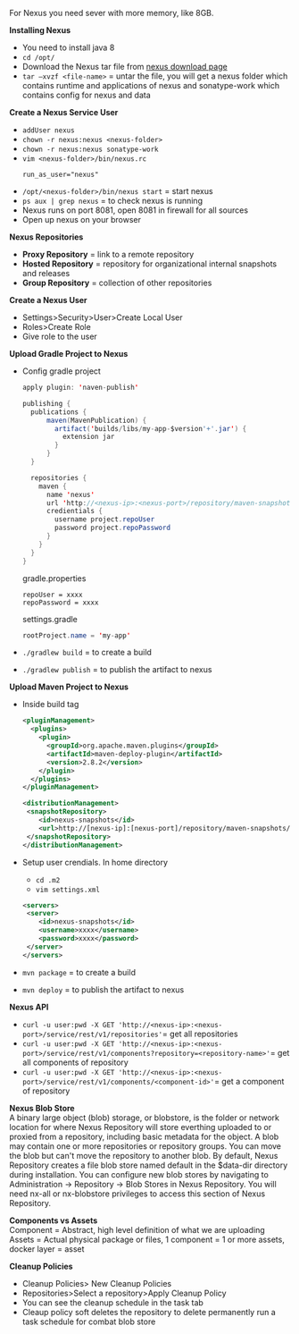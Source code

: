 For Nexus you need sever with more memory, like 8GB.<br>

**Installing Nexus**

- You need to install java 8
- `cd /opt/`
- Download the Nexus tar file from [nexus download page](https://help.sonatype.com/repomanager3/product-information/download)
- `tar –xvzf <file-name>` = untar the file, you will get a nexus folder which contains runtime and applications of nexus and sonatype-work which contains config for nexus and data

**Create a Nexus Service User**

- `addUser nexus`
- `chown -r nexus:nexus <nexus-folder>`
- `chown -r nexus:nexus sonatype-work`
- `vim <nexus-folder>/bin/nexus.rc`
  ```
  run_as_user="nexus"
  ```
- `/opt/<nexus-folder>/bin/nexus start` = start nexus
- `ps aux | grep nexus` = to check nexus is running
- Nexus runs on port 8081, open 8081 in firewall for all sources
- Open up nexus on your browser

**Nexus Repositories**

- **Proxy Repository** = link to a remote repository
- **Hosted Repository** = repository for organizational internal snapshots and releases
- **Group Repository** = collection of other repositories

**Create a Nexus User**

- Settings>Security>User>Create Local User
- Roles>Create Role
- Give role to the user

**Upload Gradle Project to Nexus**

- Config gradle project

  ```java
  apply plugin: 'naven-publish'

  publishing {
    publications {
        maven(MavenPublication) {
          artifact('builds/libs/my-app-$version'+'.jar') {
            extension jar
          }
        }
    }

    repositories {
      maven {
        name 'nexus'
        url 'http://<nexus-ip>:<nexus-port>/repository/maven-snapshots/'
        credientials {
          username project.repoUser
          password project.repoPassword
        }
      }
    }
  }
  ```

  gradle.properties

  ```properties
  repoUser = xxxx
  repoPassword = xxxx
  ```

  settings.gradle

  ```java
  rootProject.name = 'my-app'
  ```

- `./gradlew build` = to create a build
- `./gradlew publish` = to publish the artifact to nexus

**Upload Maven Project to Nexus**

- Inside build tag
  ```xml
  <pluginManagement>
    <plugins>
      <plugin>
        <groupId>org.apache.maven.plugins</groupId>
        <artifactId>maven-deploy-plugin</artifactId>
        <version>2.8.2</version>
      </plugin>
    </plugins>
  </pluginManagement>
  ```
  ```xml
  <distributionManagement>
   <snapshotRepository>
      <id>nexus-snapshots</id>
      <url>http://[nexus-ip]:[nexus-port]/repository/maven-snapshots/</url>
   </snapshotRepository>
  </distributionManagement>
  ```
- Setup user crendials. In home directory

  - `cd .m2`
  - `vim settings.xml`

  ```xml
  <servers>
   <server>
      <id>nexus-snapshots</id>
      <username>xxxx</username>
      <password>xxxx</password>
   </server>
  </servers>
  ```

- `mvn package` = to create a build
- `mvn deploy` = to publish the artifact to nexus

**Nexus API**

- `curl -u user:pwd -X GET 'http://<nexus-ip>:<nexus-port>/service/rest/v1/repositories'`= get all repositories
- `curl -u user:pwd -X GET 'http://<nexus-ip>:<nexus-port>/service/rest/v1/components?repository=<repository-name>'`= get all components of repository
- `curl -u user:pwd -X GET 'http://<nexus-ip>:<nexus-port>/service/rest/v1/components/<component-id>'`= get a component of repository

**Nexus Blob Store**<br>
A binary large object (blob) storage, or blobstore, is the folder or network location for where Nexus Repository will store everthing uploaded to or proxied from a repository, including basic metadata for the object. A blob may contain one or more repositories or repository groups. You can move the blob but can't move the repository to another blob. By default, Nexus Repository creates a file blob store named default in the $data-dir directory during installation. You can configure new blob stores by navigating to Administration → Repository → Blob Stores in Nexus Repository. You will need nx-all or nx-blobstore privileges to access this section of Nexus Repository.

**Components vs Assets**<br>
Component = Abstract, high level definition of what we are uploading<br>
Assets = Actual physical package or files, 1 component = 1 or more assets, docker layer = asset

**Cleanup Policies**<br>

- Cleanup Policies> New Cleanup Policies
- Repositories>Select a repository>Apply Cleanup Policy
- You can see the cleanup schedule in the task tab
- Cleaup policy soft deletes the repository to delete permanently run a task schedule for combat blob store
